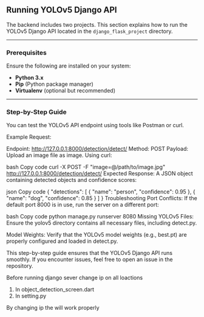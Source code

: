 ## Running YOLOv5 Django API

The backend includes two projects. This section explains how to run the YOLOv5 Django API located in the `django_flask_project` directory.

---

### Prerequisites
Ensure the following are installed on your system:
- **Python 3.x**
- **Pip** (Python package manager)
- **Virtualenv** (optional but recommended)

---

### Step-by-Step Guide

You can test the YOLOv5 API endpoint using tools like Postman or curl.

Example Request:

Endpoint: http://127.0.0.1:8000/detection/detect/
Method: POST
Payload: Upload an image file as image.
Using curl:

bash
Copy code
curl -X POST -F "image=@/path/to/image.jpg" http://127.0.0.1:8000/detection/detect/
Expected Response: A JSON object containing detected objects and confidence scores:

json
Copy code
{
  "detections": [
    { "name": "person", "confidence": 0.95 },
    { "name": "dog", "confidence": 0.85 }
  ]
}
Troubleshooting
Port Conflicts: If the default port 8000 is in use, run the server on a different port:

bash
Copy code
python manage.py runserver 8080
Missing YOLOv5 Files: Ensure the yolov5 directory contains all necessary files, including detect.py.

Model Weights: Verify that the YOLOv5 model weights (e.g., best.pt) are properly configured and loaded in detect.py.

This step-by-step guide ensures that the YOLOv5 Django API runs smoothly. If you encounter issues, feel free to open an issue in the repository.




Before running django sever change ip on all loactions
1. In object_detection_screen.dart
2. In setting.py

By changing ip the will work properly
